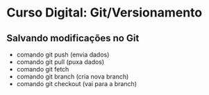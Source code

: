 # Curso Digital: Git/Versionamento

## Salvando modificações no Git
* comando git push (envia dados)
* comando git pull (puxa dados)
* comando git fetch
* comando git branch (cria nova branch)
* comando git checkout (vai para a branch)
